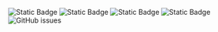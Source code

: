 ![Static Badge](https://img.shields.io/badge/blacklists-60-000000) ![Static Badge](https://img.shields.io/badge/blacklisted-2649049-cc0000) ![Static Badge](https://img.shields.io/badge/whitelisted-2245-00CC00) ![Static Badge](https://img.shields.io/badge/streaming_blacklist-28107-000000) ![GitHub issues](https://img.shields.io/github/issues/fabriziosalmi/blacklists)
